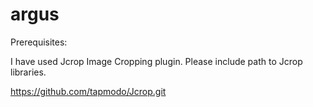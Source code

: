 # argus

Prerequisites:

I have used Jcrop Image Cropping plugin. Please include path to Jcrop libraries.

https://github.com/tapmodo/Jcrop.git
